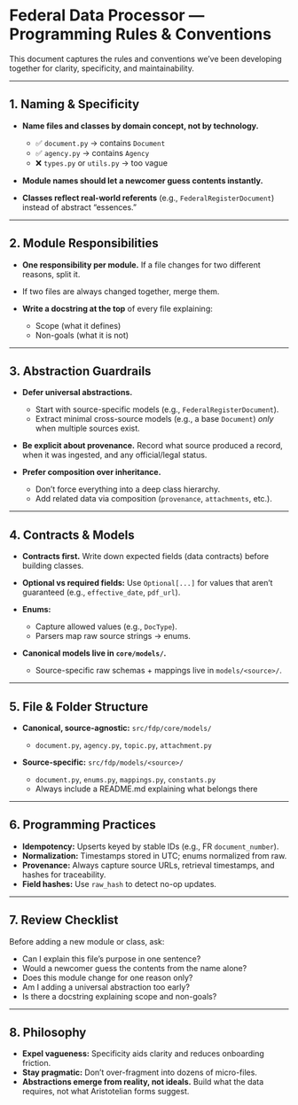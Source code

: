 # Federal Data Processor — Programming Rules & Conventions

This document captures the rules and conventions we’ve been developing together for clarity, specificity, and maintainability.

---

## 1. Naming & Specificity

* **Name files and classes by domain concept, not by technology.**

  * ✅ `document.py` → contains `Document`
  * ✅ `agency.py` → contains `Agency`
  * ❌ `types.py` or `utils.py` → too vague
* **Module names should let a newcomer guess contents instantly.**
* **Classes reflect real-world referents** (e.g., `FederalRegisterDocument`) instead of abstract “essences.”

---

## 2. Module Responsibilities

* **One responsibility per module.** If a file changes for two different reasons, split it.
* If two files are always changed together, merge them.
* **Write a docstring at the top** of every file explaining:

  * Scope (what it defines)
  * Non-goals (what it is not)

---

## 3. Abstraction Guardrails

* **Defer universal abstractions.**

  * Start with source-specific models (e.g., `FederalRegisterDocument`).
  * Extract minimal cross-source models (e.g., a base `Document`) *only* when multiple sources exist.
* **Be explicit about provenance.** Record what source produced a record, when it was ingested, and any official/legal status.
* **Prefer composition over inheritance.**

  * Don’t force everything into a deep class hierarchy.
  * Add related data via composition (`provenance`, `attachments`, etc.).

---

## 4. Contracts & Models

* **Contracts first.** Write down expected fields (data contracts) before building classes.
* **Optional vs required fields:** Use `Optional[...]` for values that aren’t guaranteed (e.g., `effective_date`, `pdf_url`).
* **Enums:**

  * Capture allowed values (e.g., `DocType`).
  * Parsers map raw source strings → enums.
* **Canonical models live in `core/models/`.**

  * Source-specific raw schemas + mappings live in `models/<source>/`.

---

## 5. File & Folder Structure

* **Canonical, source-agnostic:** `src/fdp/core/models/`

  * `document.py`, `agency.py`, `topic.py`, `attachment.py`
* **Source-specific:** `src/fdp/models/<source>/`

  * `document.py`, `enums.py`, `mappings.py`, `constants.py`
  * Always include a README.md explaining what belongs there

---

## 6. Programming Practices

* **Idempotency:** Upserts keyed by stable IDs (e.g., FR `document_number`).
* **Normalization:** Timestamps stored in UTC; enums normalized from raw.
* **Provenance:** Always capture source URLs, retrieval timestamps, and hashes for traceability.
* **Field hashes:** Use `raw_hash` to detect no-op updates.

---

## 7. Review Checklist

Before adding a new module or class, ask:

* Can I explain this file’s purpose in one sentence?
* Would a newcomer guess the contents from the name alone?
* Does this module change for one reason only?
* Am I adding a universal abstraction too early?
* Is there a docstring explaining scope and non-goals?

---

## 8. Philosophy

* **Expel vagueness:** Specificity aids clarity and reduces onboarding friction.
* **Stay pragmatic:** Don’t over-fragment into dozens of micro-files.
* **Abstractions emerge from reality, not ideals.** Build what the data requires, not what Aristotelian forms suggest.
